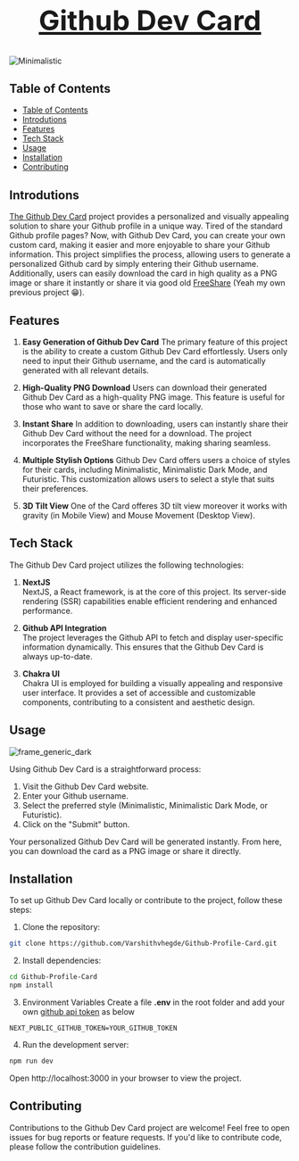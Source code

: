 <h1 align="center" style="font-size:50px;"><a href="https://github-devcard.vercel.app">Github Dev Card</a></h1>  

![Minimalistic](https://github.com/Varshithvhegde/Github-Profile-Card/assets/80502833/d2d88699-d32a-4737-b259-9f17ba5f0565)

## Table of Contents

- [Table of Contents](#table-of-contents)
- [Introdutions](#introdutions)
- [Features](#features)
- [Tech Stack](#tech-stack)
- [Usage](#usage)
- [Installation](#installation)
- [Contributing](#contributing)

## Introdutions

[The Github Dev Card](https://github-devcard.vercel.app/) project provides a personalized and visually appealing solution to share your Github profile in a unique way. Tired of the standard Github profile pages? Now, with Github Dev Card, you can create your own custom card, making it easier and more enjoyable to share your Github information. This project simplifies the process, allowing users to generate a personalized Github card by simply entering their Github username. Additionally, users can easily download the card in high quality as a PNG image or share it instantly or share it via good old [FreeShare](https://freeShare.vercel.app) (Yeah my own previous project 😁).


## Features

1. **Easy Generation of Github Dev Card**
The primary feature of this project is the ability to create a custom Github Dev Card effortlessly. Users only need to input their Github username, and the card is automatically generated with all relevant details.

2. **High-Quality PNG Download**
Users can download their generated Github Dev Card as a high-quality PNG image. This feature is useful for those who want to save or share the card locally.

3. **Instant Share**
In addition to downloading, users can instantly share their Github Dev Card without the need for a download. The project incorporates the FreeShare functionality, making sharing seamless.

4. **Multiple Stylish Options**
Github Dev Card offers users a choice of styles for their cards, including Minimalistic, Minimalistic Dark Mode, and Futuristic. This customization allows users to select a style that suits their preferences.

5. **3D Tilt View**
One of the Card offeres 3D tilt view moreover it works with gravity (in Mobile View) and Mouse Movement (Desktop View).

## Tech Stack  
The Github Dev Card project utilizes the following technologies:

1. **NextJS**  
NextJS, a React framework, is at the core of this project. Its server-side rendering (SSR) capabilities enable efficient rendering and enhanced performance.

2. **Github API Integration**  
The project leverages the Github API to fetch and display user-specific information dynamically. This ensures that the Github Dev Card is always up-to-date.

3. **Chakra UI**  
Chakra UI is employed for building a visually appealing and responsive user interface. It provides a set of accessible and customizable components, contributing to a consistent and aesthetic design.

## Usage
![frame_generic_dark](https://github.com/Varshithvhegde/Github-Profile-Card/assets/80502833/8c5bcfe4-bb7a-4dbc-a9b2-a2da06b9ad5a)

Using Github Dev Card is a straightforward process:

1. Visit the Github Dev Card website.
2. Enter your Github username.
3. Select the preferred style (Minimalistic, Minimalistic Dark Mode, or Futuristic).
4. Click on the "Submit" button.

Your personalized Github Dev Card will be generated instantly. From here, you can download the card as a PNG image or share it directly.

## Installation

To set up Github Dev Card locally or contribute to the project, follow these steps:

1. Clone the repository:
```bash
git clone https://github.com/Varshithvhegde/Github-Profile-Card.git
```
2. Install dependencies:
```bash
cd Github-Profile-Card
npm install
```
3. Environment Variables
Create a file **.env** in the root folder and add your own [github api token](https://github.com/settings/tokens) as below 
```
NEXT_PUBLIC_GITHUB_TOKEN=YOUR_GITHUB_TOKEN
```
4. Run the development server:
```bash
npm run dev
```
Open http://localhost:3000 in your browser to view the project.

## Contributing
Contributions to the Github Dev Card project are welcome! Feel free to open issues for bug reports or feature requests. If you'd like to contribute code, please follow the contribution guidelines.
